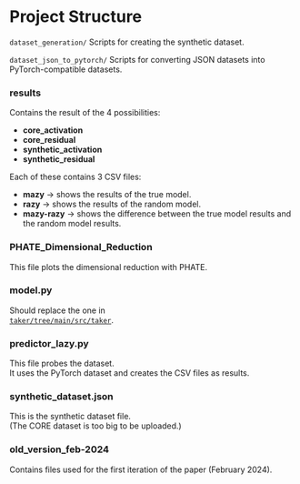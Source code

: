 # Project Structure

`dataset_generation/`
Scripts for creating the synthetic dataset.

`dataset_json_to_pytorch/`
Scripts for converting JSON datasets into PyTorch-compatible datasets.

### results
Contains the result of the 4 possibilities:
- **core_activation**
- **core_residual**
- **synthetic_activation**
- **synthetic_residual**

Each of these contains 3 CSV files:
- **mazy** → shows the results of the true model.  
- **razy** → shows the results of the random model.  
- **mazy-razy** → shows the difference between the true model results and the random model results.  

### PHATE_Dimensional_Reduction
This file plots the dimensional reduction with PHATE.

### model.py
Should replace the one in  
[`taker/tree/main/src/taker`](https://github.com/nickypro/taker).  

### predictor_lazy.py
This file probes the dataset.  
It uses the PyTorch dataset and creates the CSV files as results.

### synthetic_dataset.json
This is the synthetic dataset file.  
(The CORE dataset is too big to be uploaded.)

### old_version_feb-2024
Contains files used for the first iteration of the paper (February 2024).
